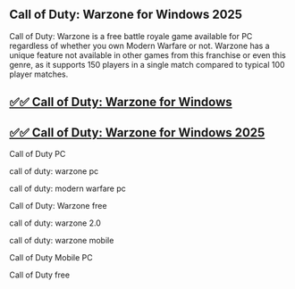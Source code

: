 ## Call of Duty: Warzone for Windows 2025

Call of Duty: Warzone is a free battle royale game available for PC regardless of whether you own Modern Warfare or not. Warzone has a unique feature not available in other games from this franchise or even this genre, as it supports 150 players in a single match compared to typical 100 player matches. 

## [✅✅ Call of Duty: Warzone for Windows ](https://tinyurl.com/yeymmbrt)

## [✅✅ Call of Duty: Warzone for Windows 2025](https://tinyurl.com/yeymmbrt)

Call of Duty PC

call of duty: warzone pc

call of duty: modern warfare pc 

Call of Duty: Warzone free 

call of duty: warzone 2.0 

call of duty: warzone mobile 

Call of Duty Mobile  PC

Call of Duty free
